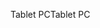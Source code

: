 <span data-ttu-id="23f5d-101">Tablet PC</span><span class="sxs-lookup"><span data-stu-id="23f5d-101">Tablet PC</span></span>